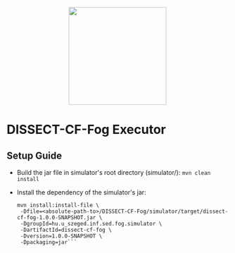 <p align="center">
<img width="222" src="https://www.inf.u-szeged.hu/~markusa/dcf-logo-min.png"/>
</p>

# DISSECT-CF-Fog Executor

## Setup Guide

 - Build the jar file in simulator's root directory (simulator/): ```mvn clean install```

 - Install the dependency of the simulator's jar: 
 
   ```
   mvn install:install-file \
    -Dfile=<absolute-path-to>/DISSECT-CF-Fog/simulator/target/dissect-cf-fog-1.0.0-SNAPSHOT.jar \
    -DgroupId=hu.u_szeged.inf.sed.fog.simulator \
    -DartifactId=dissect-cf-fog \
    -Dversion=1.0.0-SNAPSHOT \
    -Dpackaging=jar```
